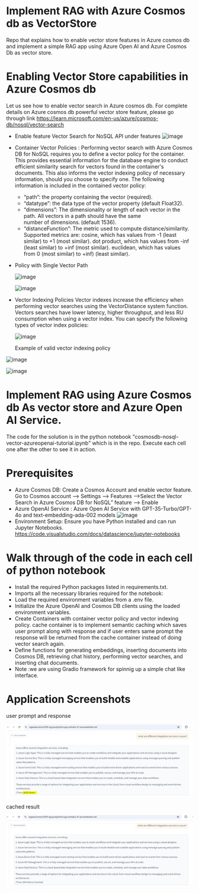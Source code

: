 # Implement RAG with Azure Cosmos db as VectorStore
Repo that explains how to enable vector store features in Azure cosmos db and implement
a simple RAG app using Azure Open AI and Azure Cosmos Db as vector store.

# Enabling Vector Store capabilities in Azure Cosmos db
Let us see how to enable vector search in Azure cosmos db. For complete details on Azure cosmos db powerful vector store feature, please go through link 
https://learn.microsoft.com/en-us/azure/cosmos-db/nosql/vector-search
  * Enable feature Vector Search for NoSQL API under features
    ![image](https://github.com/user-attachments/assets/5661f958-73b6-450e-9fb0-ab34d2895ca3)

  * Container Vector Policies :
     Performing vector search with Azure Cosmos DB for NoSQL requires you to define a vector policy for the container. This 
     provides essential information for the database 
     engine to conduct efficient similarity search for vectors found in the container's documents. This also informs the 
     vector indexing policy of necessary information,  should you choose to specify one. The following information is 
     included in the contained vector policy:

      * “path”: the property containing the vector (required).
      * “datatype”: the data type of the vector property (default Float32). 
      * “dimensions”: The dimensionality or length of each vector in the path. All vectors in a path should have the same  
        number of dimensions. (default 1536).
      * “distanceFunction”: The metric used to compute distance/similarity. Supported metrics are:
          cosine, which has values from -1 (least similar) to +1 (most similar).
          dot product, which has values from -inf (least similar) to +inf (most similar).
          euclidean, which has values from 0 (most similar) to +inf) (least similar).
       
  * Policy with Single Vector Path

    ![image](https://github.com/user-attachments/assets/431db8af-2f38-4a75-a8f3-57754301cbd1)

    ![image](https://github.com/user-attachments/assets/c1fb5164-da6b-433a-94ef-d858cab89916)

  * Vector Indexing Policies
    Vector indexes increase the efficiency when performing vector searches using the VectorDistance system function. Vectors searches have lower latency, higher throughput, 
    and less RU consumption when using a vector index. You can specify the following types of vector index policies:

    ![image](https://github.com/user-attachments/assets/ef812134-e02b-4ab4-a114-fbb9b05b7ea1)

    Example of valid vector indexing policy

   ![image](https://github.com/user-attachments/assets/9712e0d1-3921-4fd6-b69f-9c057a2b06d8)

   ![image](https://github.com/user-attachments/assets/8960d63c-95b3-4b45-94d1-5eb292d7552b)


# Implement RAG using Azure Cosmos db As vector store and Azure Open AI Service.

The code for the solution is in the python notebook "cosmosdb-nosql-vector-azureopenai-tutorial.ipynb" which is in the repo. Execute each cell one after the other to see it in action.

# Prerequisites
   * Azure Cosmos DB: Create a Cosmos Account and enable vector feature. Go to Cosmos account --> Settings --> Features -->Select the Vector Search in Azure Cosmos DB for NoSQL” feature --> Enable
   * Azure OpenAI Service : Azure Open AI Service with GPT-35-Turbo/GPT-4o and text-embedding-ada-002 models
     ![image](https://github.com/user-attachments/assets/52163ea1-3f38-4e29-b6c7-089491b8da19)
   * Environment Setup: Ensure you have Python installed and can run Jupyter Notebooks.
     https://code.visualstudio.com/docs/datascience/jupyter-notebooks
     
# Walk through of the code in each cell of python notebook
   * Install the required Python packages listed in requirements.txt.
   * Imports all the necessary libraries required for the notebook:
   * Load the required environment variables from a .env file.
   * Initialize the Azure OpenAI and Cosmos DB clients using the loaded environment variables.
   * Create Containers with container vector policy and vector indexing policy. cache container is to implement semantic caching which saves user prompt along with response and if user enters same prompt the response will be returned from the cache container instead of doing vector search again.
   * Define functions for generating embeddings, inserting documents into Cosmos DB, retrieving chat history, performing vector searches, and inserting chat documents.
   * Note :we are using Gradio framework for spinnig up a simple chat like interface.
# Application Screenshots

  user prompt and response

  ![alt text](image.png)
  
  cached result

  ![alt text](image-1.png)
